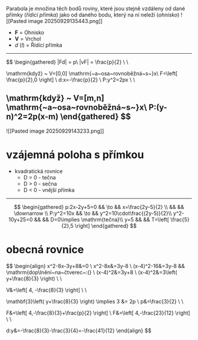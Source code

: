 Parabola je množina těch bodů roviny, které jsou stejně vzdáleny od dané přímky (*řídicí přímka*) jako od daného bodu, který na ní neleží (*ohnisko*)
![[Pasted image 20250929135443.png]]
- **F** = Ohnisko
- **V** = Vrchol
- *d* ($l$) = Řídící přímka
---
$$
\begin{gathered}
|Fd| = p\\ 
|vF| = \frac{p}{2} \\ \\

\mathrm{když} ~ V=[0,0] \mathrm{~a~osa~rovnoběžná~s~}x\\
F=\left[ \frac{p}{2},0 \right] \\
d:x=-\frac{p}{2} \\
P:y^2=2px \\ \\

\mathrm{když} ~ V=[m,n] \mathrm{~a~osa~rovnoběžná~s~}x\\
P:(y-n)^2=2p(x-m)
\end{gathered}
$$
---
![[Pasted image 20250929143233.png]]

# vzájemná poloha s přímkou
- kvadratická rovnice
	- D = 0 - tečna
	- D > 0 - sečna
	- D < 0 - vnější přímka
---
$$
\begin{gathered}
p:2x-2y+5=0 && \to && x=\frac{2y-5}{2} \\
&& && \downarrow \\
P:y^2=10x && \to && y^2=10\cdot\frac{(2y-5)}{2}\\
y^2-10y+25=0 && && D=0\implies \mathrm{tečna}\\
y=5 && && T=\left[ \frac{5}{2},5 \right]
\end{gathered}
$$
# obecná rovnice
$$
\begin{align}
x^2-8x-3y+8&=0 \\
x^2-8x&=3y-8 \\
(x-4)^2-16&=3y-8 && \mathrm{dop\lnění~na~čtverec~:(} \\
(x-4)^2&=3y+8 \\
(x-4)^2&=3\left( y+\frac{8}{3} \right) \\ \\ 

V&=\left[ 4, -\frac{8}{3} \right] \\ \\

\mathbf{3}\left( y+\frac{8}{3} \right) \implies 3 &= 2p \\
p&=\frac{3}{2} \\ \\

F&=\left[ 4,-\frac{8}{3}+\frac{p}{2} \right] \\
F&=\left[ 4,-\frac{23}{12} \right] \\ \\

d:y&=-\frac{8}{3}-\frac{3}{4}=-\frac{41}{12}
\end{align}
$$

